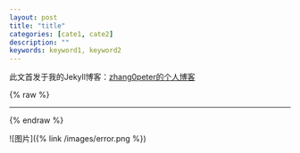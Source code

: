 ```yaml
---
layout: post
title: "title"
categories: [cate1, cate2]
description: ""
keywords: keyword1, keyword2
---
```


此文首发于我的Jekyll博客：[zhang0peter的个人博客](https://zhang0peter.com)         

{% raw %}
***          
{% endraw %}




![图片]({% link /images/error.png %})


